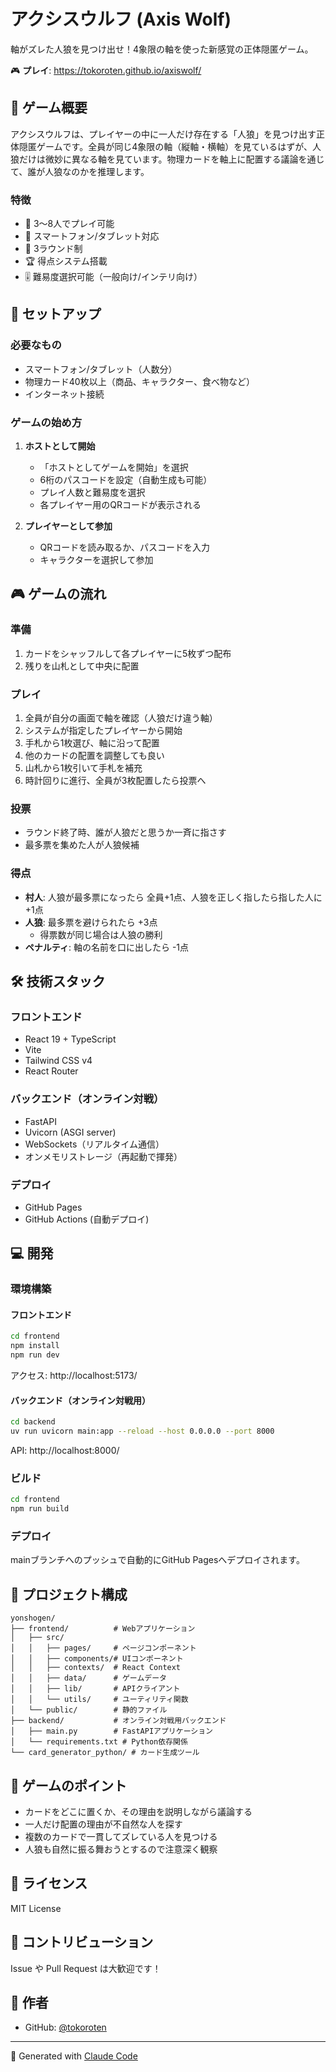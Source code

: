 # アクシスウルフ (Axis Wolf)

軸がズレた人狼を見つけ出せ！4象限の軸を使った新感覚の正体隠匿ゲーム。

🎮 **プレイ**: https://tokoroten.github.io/axiswolf/

## 🎯 ゲーム概要

アクシスウルフは、プレイヤーの中に一人だけ存在する「人狼」を見つけ出す正体隠匿ゲームです。全員が同じ4象限の軸（縦軸・横軸）を見ているはずが、人狼だけは微妙に異なる軸を見ています。物理カードを軸上に配置する議論を通じて、誰が人狼なのかを推理します。

### 特徴
- 🎲 3〜8人でプレイ可能
- 📱 スマートフォン/タブレット対応
- 🎯 3ラウンド制
- 🏆 得点システム搭載
- 🎚️ 難易度選択可能（一般向け/インテリ向け）

## 🚀 セットアップ

### 必要なもの
- スマートフォン/タブレット（人数分）
- 物理カード40枚以上（商品、キャラクター、食べ物など）
- インターネット接続

### ゲームの始め方

1. **ホストとして開始**
   - 「ホストとしてゲームを開始」を選択
   - 6桁のパスコードを設定（自動生成も可能）
   - プレイ人数と難易度を選択
   - 各プレイヤー用のQRコードが表示される

2. **プレイヤーとして参加**
   - QRコードを読み取るか、パスコードを入力
   - キャラクターを選択して参加

## 🎮 ゲームの流れ

### 準備
1. カードをシャッフルして各プレイヤーに5枚ずつ配布
2. 残りを山札として中央に配置

### プレイ
1. 全員が自分の画面で軸を確認（人狼だけ違う軸）
2. システムが指定したプレイヤーから開始
3. 手札から1枚選び、軸に沿って配置
4. 他のカードの配置を調整しても良い
5. 山札から1枚引いて手札を補充
6. 時計回りに進行、全員が3枚配置したら投票へ

### 投票
- ラウンド終了時、誰が人狼だと思うか一斉に指さす
- 最多票を集めた人が人狼候補

### 得点
- **村人**: 人狼が最多票になったら 全員+1点、人狼を正しく指したら指した人に+1点
- **人狼**: 最多票を避けられたら +3点
    - 得票数が同じ場合は人狼の勝利
- **ペナルティ**: 軸の名前を口に出したら -1点


## 🛠️ 技術スタック

### フロントエンド
- React 19 + TypeScript
- Vite
- Tailwind CSS v4
- React Router

### バックエンド（オンライン対戦）
- FastAPI
- Uvicorn (ASGI server)
- WebSockets（リアルタイム通信）
- オンメモリストレージ（再起動で揮発）

### デプロイ
- GitHub Pages
- GitHub Actions (自動デプロイ)

## 💻 開発

### 環境構築

#### フロントエンド
```bash
cd frontend
npm install
npm run dev
```

アクセス: http://localhost:5173/

#### バックエンド（オンライン対戦用）
```bash
cd backend
uv run uvicorn main:app --reload --host 0.0.0.0 --port 8000
```

API: http://localhost:8000/

### ビルド
```bash
cd frontend
npm run build
```

### デプロイ
mainブランチへのプッシュで自動的にGitHub Pagesへデプロイされます。

## 📁 プロジェクト構成

```
yonshogen/
├── frontend/          # Webアプリケーション
│   ├── src/
│   │   ├── pages/     # ページコンポーネント
│   │   ├── components/# UIコンポーネント
│   │   ├── contexts/  # React Context
│   │   ├── data/      # ゲームデータ
│   │   ├── lib/       # APIクライアント
│   │   └── utils/     # ユーティリティ関数
│   └── public/        # 静的ファイル
├── backend/           # オンライン対戦用バックエンド
│   ├── main.py        # FastAPIアプリケーション
│   └── requirements.txt # Python依存関係
└── card_generator_python/ # カード生成ツール
```

## 🎯 ゲームのポイント

- カードをどこに置くか、その理由を説明しながら議論する
- 一人だけ配置の理由が不自然な人を探す
- 複数のカードで一貫してズレている人を見つける
- 人狼も自然に振る舞おうとするので注意深く観察

## 📝 ライセンス

MIT License

## 🤝 コントリビューション

Issue や Pull Request は大歓迎です！

## 👥 作者

- GitHub: [@tokoroten](https://github.com/tokoroten)

---

🤖 Generated with [Claude Code](https://claude.ai/code)
